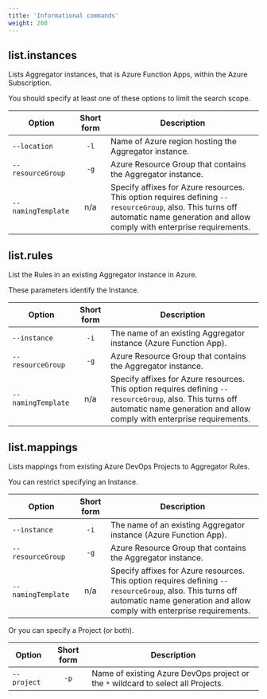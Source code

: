 ```yaml
---
title: 'Informational commands'
weight: 260
---
```


## list.instances
Lists Aggregator instances, that is Azure Function Apps, within the Azure Subscription.

You should specify at least one of these options to limit the search scope.

Option                  | Short form | Description
------------------------|:-----:|---------
`--location`            | `-l`  | Name of Azure region hosting the Aggregator instance.
`--resourceGroup`       | `-g`  | Azure Resource Group that contains the Aggregator instance.
`--namingTemplate`      |  n/a  | Specify affixes for Azure resources. This option requires defining `--resourceGroup`, also. This turns off automatic name generation and allow comply with enterprise requirements.

## list.rules
List the Rules in an existing Aggregator instance in Azure.

These parameters identify the Instance.

Option                  | Short form | Description
------------------------|:-----:|---------
`--instance`            | `-i`  | The name of an existing Aggregator instance (Azure Function App).
`--resourceGroup`       | `-g`  | Azure Resource Group that contains the Aggregator instance.
`--namingTemplate`      |  n/a  | Specify affixes for Azure resources. This option requires defining `--resourceGroup`, also. This turns off automatic name generation and allow comply with enterprise requirements.

## list.mappings
Lists mappings from existing Azure DevOps Projects to Aggregator Rules.

You can restrict specifying an Instance.

Option                  | Short form | Description
------------------------|:-----:|---------
`--instance`            | `-i`  | The name of an existing Aggregator instance (Azure Function App).
`--resourceGroup`       | `-g`  | Azure Resource Group that contains the Aggregator instance.
`--namingTemplate`      |  n/a  | Specify affixes for Azure resources. This option requires defining `--resourceGroup`, also. This turns off automatic name generation and allow comply with enterprise requirements.

Or you can specify a Project (or both).

Option                  | Short form | Description
------------------------|:-----:|---------
`--project`             | `-p`  | Name of existing Azure DevOps project or the `*` wildcard to select all Projects.
